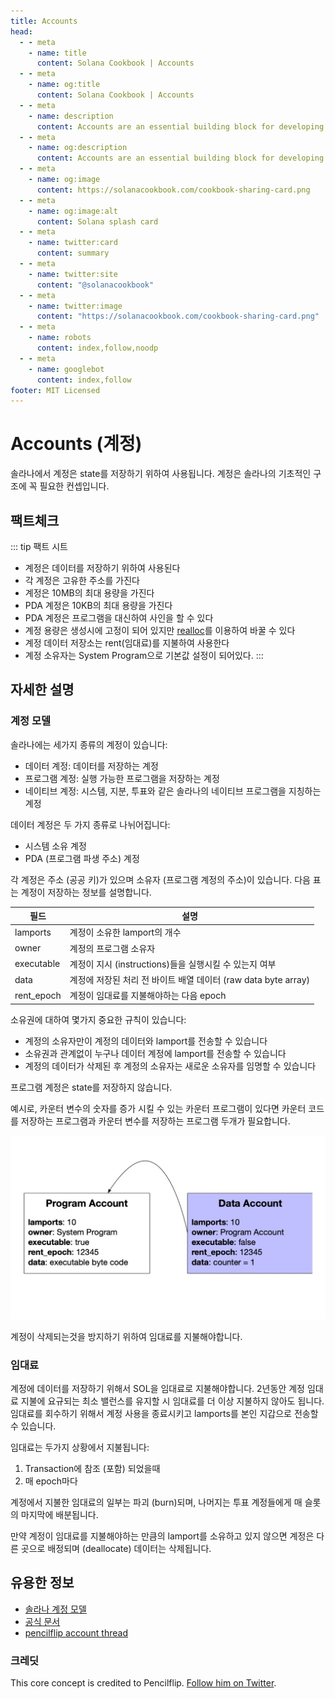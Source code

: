 ```yaml
---
title: Accounts
head:
  - - meta
    - name: title
      content: Solana Cookbook | Accounts
  - - meta
    - name: og:title
      content: Solana Cookbook | Accounts
  - - meta
    - name: description
      content: Accounts are an essential building block for developing on Solana. Learn about Accounts and more Core Concepts at The Solana cookbook.
  - - meta
    - name: og:description
      content: Accounts are an essential building block for developing on Solana. Learn about Accounts and more Core Concepts at The Solana cookbook.
  - - meta
    - name: og:image
      content: https://solanacookbook.com/cookbook-sharing-card.png
  - - meta
    - name: og:image:alt
      content: Solana splash card
  - - meta
    - name: twitter:card
      content: summary
  - - meta
    - name: twitter:site
      content: "@solanacookbook"
  - - meta
    - name: twitter:image
      content: "https://solanacookbook.com/cookbook-sharing-card.png"
  - - meta
    - name: robots
      content: index,follow,noodp
  - - meta
    - name: googlebot
      content: index,follow
footer: MIT Licensed
---
```


# Accounts (계정)

솔라나에서 계정은 state를 저장하기 위하여 사용됩니다. 계정은 솔라나의 기초적인 구조에 꼭 필요한 컨셉입니다.

## 팩트체크

::: tip 팩트 시트

- 계정은 데이터를 저장하기 위하여 사용된다
- 각 계정은 고유한 주소를 가진다
- 계정은 10MB의 최대 용량을 가진다
- PDA 계정은 10KB의 최대 용량을 가진다
- PDA 계정은 프로그램을 대신하여 사인을 할 수 있다 
- 계정 용량은 생성시에 고정이 되어 있지만 [realloc](https://solanacookbook.com/references/programs.html#how-to-change-account-size)를 이용하여 바꿀 수 있다
- 계정 데이터 저장소는 rent(임대료)를 지불하여 사용한다
- 계정 소유자는 System Program으로 기본값 설정이 되어있다.
  :::

## 자세한 설명

### 계정 모델

솔라나에는 세가지 종류의 계정이 있습니다:

- 데이터 계정: 데이터를 저장하는 계정
- 프로그램 계정: 실행 가능한 프로그램을 저장하는 계정
- 네이티브 계정: 시스템, 지분, 투표와 같은 솔라나의 네이티브 프로그램을 지칭하는 계정

데이터 계정은 두 가지 종류로 나뉘어집니다:

- 시스템 소유 계정
- PDA (프로그램 파생 주소) 계정

각 계정은 주소 (공공 키)가 있으며 소유자 (프로그램 계정의 주소)이 있습니다. 다음 표는 계정이 저장하는 정보를 설명합니다.

| 필드        | 설명                                    |
| ---------- | ---------------------------------------------- |
| lamports   | 계정이 소유한 lamport의 개수                        |
| owner      | 계정의 프로그램 소유자                                |
| executable | 계정이 지시 (instructions)들을 실행시킬 수 있는지 여부   |
| data       | 계정에 저장된 처리 전 바이트 배열 데이터 (raw data byte array)|
| rent_epoch | 계정이 임대료를 지불해야하는 다음 epoch                 |

소유권에 대하여 몇가지 중요한 규칙이 있습니다:

- 계정의 소유자만이 계정의 데이터와 lamport를 전송할 수 있습니다
- 소유권과 관계없이 누구나 데이터 계정에 lamport를 전송할 수 있습니다
- 계정의 데이터가 삭제된 후 계정의 소유자는 새로운 소유자를 임명할 수 있습니다

프로그램 계정은 state를 저장하지 않습니다.

예시로, 카운터 변수의 숫자를 증가 시킬 수 있는 카운터 프로그램이 있다면 카운터 코드를 저장하는 프로그램과 카운터 변수를 저장하는 프로그램 두개가 필요합니다. 

![](./account_example.jpeg)

계정이 삭제되는것을 방지하기 위하여 임대료를 지불해야합니다.

### 임대료

계정에 데이터를 저장하기 위해서 SOL을 임대료로 지불해야합니다. 2년동안 계정 임대료 지불에 요규되는 최소 밸런스를 유지할 시 임대료를 더 이상 지불하지 않아도 됩니다. 임대료를 회수하기 위해서 계정 사용을 종료시키고 lamports를 본인 지갑으로 전송할 수 있습니다.

임대료는 두가지 상황에서 지불됩니다:

1. Transaction에 참조 (포함) 되었을때
2. 매 epoch마다

계정에서 지불한 임대료의 일부는 파괴 (burn)되며, 나머지는 투표 계정들에게 매 슬롯의 마지막에 배분됩니다.

만약 계정이 임대료를 지불해야하는 만큼의 lamport를 소유하고 있지 않으면 계정은 다른 곳으로 배정되며 (deallocate) 데이터는 삭제됩니다.

## 유용한 정보

- [솔라나 계정 모델](https://solana.wiki/zh-cn/docs/account-model/#account-storage)
- [공식 문서](https://docs.solana.com/developing/programming-model/accounts)
- [pencilflip account thread](https://twitter.com/pencilflip/status/1452402100470644739)

### 크레딧

This core concept is credited to Pencilflip. [Follow him on Twitter](https://twitter.com/intent/user?screen_name=pencilflip).
